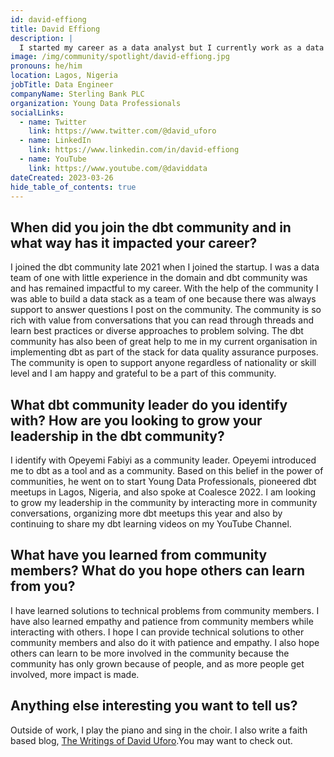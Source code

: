```yaml
---
id: david-effiong
title: David Effiong
description: |
  I started my career as a data analyst but I currently work as a data engineer in a financial Institution. I have experience working in both large organisations and startups. I have been in the dbt community for about 1 year and 6 months. I found out about dbt while working at a startup where I implemented a modern data stack using BigQuery, Airbyte, Metabase, and dbt. Currently my stack in my large organisation includes Azure tools + dbt. (😁 Of course I had to use dbt!) I have a YouTube channel where I share learnings about data and productivity. The name of my channel is David Data, please check it out. I spoke at the first in-person Lagos dbt meetup about and I am currently an organiser of the Lagos dbt meetup.
image: /img/community/spotlight/david-effiong.jpg
pronouns: he/him
location: Lagos, Nigeria
jobTitle: Data Engineer
companyName: Sterling Bank PLC
organization: Young Data Professionals
socialLinks:
  - name: Twitter
    link: https://www.twitter.com/@david_uforo
  - name: LinkedIn
    link: https://www.linkedin.com/in/david-effiong
  - name: YouTube
    link: https://www.youtube.com/@daviddata
dateCreated: 2023-03-26
hide_table_of_contents: true
---
```


## When did you join the dbt community and in what way has it impacted your career?

I joined the dbt community late 2021 when I joined the startup. I was a data team of one with little experience in the domain and dbt community was and has remained impactful to my career. With the help of the community I was able to build a data stack as a team of one because there was always support to answer questions I post on the community. The community is so rich with value from conversations that you can read through threads and learn best practices or diverse approaches to problem solving. The dbt community has also been of great help to me in my current organisation in implementing dbt as part of the stack for data quality assurance purposes. The community is open to support anyone regardless of nationality or skill level and I am happy and grateful to be a part of this community. 

## What dbt community leader do you identify with? How are you looking to grow your leadership in the dbt community?

I identify with Opeyemi Fabiyi as a community leader. Opeyemi introduced me to dbt as a tool and as a community. Based on this belief in the power of communities, he went on to start Young Data Professionals, pioneered dbt meetups in Lagos, Nigeria, and also spoke at Coalesce 2022. I am looking to grow my leadership in the community by interacting more in community conversations, organizing more dbt meetups this year and also by continuing to share my dbt learning videos on my YouTube Channel.

## What have you learned from community members? What do you hope others can learn from you?

I have learned solutions to technical problems from community members. I have also learned empathy and patience from community members while interacting with others. I hope I can provide technical solutions to other community members and also do it with patience and empathy. I also hope others can learn to be more involved in the community because the community has only grown because of people, and as more people get involved, more impact is made.

## Anything else interesting you want to tell us?

Outside of work, I play the piano and sing in the choir. I also write a faith based blog, [The Writings of David Uforo](https://daviduforo.wordpress.com/).You may want to check out.  

